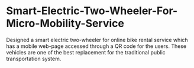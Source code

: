 # Smart-Electric-Two-Wheeler-For-Micro-Mobility-Service
Designed a smart electric two-wheeler for online bike rental service which has a mobile web-page accessed through a QR code for the users. These vehicles are one of the best replacement for the traditional public transportation system. 
